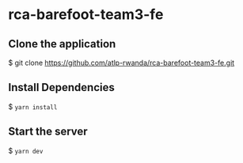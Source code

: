 # rca-barefoot-team3-fe

## Clone the application
 $ git clone https://github.com/atlp-rwanda/rca-barefoot-team3-fe.git

## Install Dependencies
$ `yarn install`

## Start the server

$ `yarn dev`
